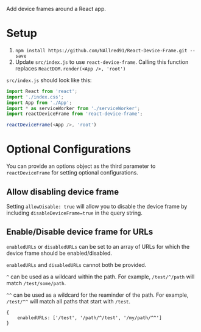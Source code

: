 Add device frames around a React app.

# Setup
1) `npm install https://github.com/NAllred91/React-Device-Frame.git --save`
2) Update `src/index.js` to use `react-device-frame`. Calling this function replaces `ReactDOM.render(<App />, 'root')`


`src/index.js` should look like this:
``` javascript
import React from 'react';
import './index.css';
import App from './App';
import * as serviceWorker from './serviceWorker';
import reactDeviceFrame from 'react-device-frame';

reactDeviceFrame(<App />, 'root')
```


# Optional Configurations
You can provide an options object as the third parameter to `reactDeviceFrame` for setting optional configurations.

## Allow disabling device frame
Setting `allowDisable: true` will allow you to disable the device frame by including `disableDeviceFrame=true` in the query string.

## Enable/Disable device frame for URLs
`enabledURLs` or `disabledURLs` can be set to an array of URLs for which the device frame should be enabled/disabled.

`enabledURLs` and `disabledURLs` cannot both be provided.

`^` can be used as a wildcard within the path.
For example, `/test/^/path` will match `/test/some/path`.

`^^` can be used as a wildcard for the reaminder of the path.
For example, `/test/^^` will match all paths that start with `/test`.

```
{
    enabledURLs: ['/test', '/path/^/test', '/my/path/^^']
}
```